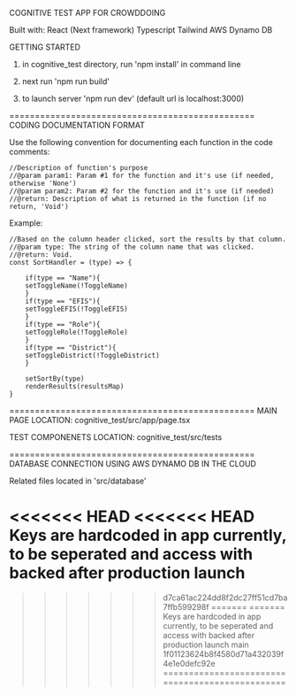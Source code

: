 COGNITIVE TEST APP FOR CROWDDOING

Built with:
 React (Next framework)
 Typescript
 Tailwind
 AWS Dynamo DB


GETTING STARTED


1. in cognitive_test directory, run 'npm install' in command line

2. next run 'npm run build'

3. to launch server 'npm run dev' (default url is localhost:3000)




================================================
CODING DOCUMENTATION FORMAT

Use the following convention for documenting each function in the code comments:

    //Description of function's purpose
    //@param param1: Param #1 for the function and it's use (if needed, otherwise 'None')
    //@param param2: Param #2 for the function and it's use (if needed)
    //@return: Description of what is returned in the function (if no return, 'Void')

Example:

    //Based on the column header clicked, sort the results by that column.
    //@param type: The string of the column name that was clicked.
    //@return: Void.
    const SortHandler = (type) => {
        
        if(type == "Name"){
        setToggleName(!ToggleName)
        }
        if(type == "EFIS"){
        setToggleEFIS(!ToggleEFIS)
        }
        if(type == "Role"){
        setToggleRole(!ToggleRole)
        }
        if(type == "District"){
        setToggleDistrict(!ToggleDistrict)
        }

        setSortBy(type)
        renderResults(resultsMap)
    }
================================================
MAIN PAGE LOCATION:
cognitive_test/src/app/page.tsx

TEST COMPONENETS LOCATION:
cognitive_test/src/tests

================================================
DATABASE CONNECTION USING AWS DYNAMO DB IN THE CLOUD

Related files located in 'src/database'

<<<<<<< HEAD
<<<<<<< HEAD
Keys are hardcoded in app currently, to be seperated and access with backed after production launch
=======
>>>>>>> d7ca61ac224dd8f2dc27ff51cd7ba7ffb599298f
=======
=======
Keys are hardcoded in app currently, to be seperated and access with backed after production launch
>>>>>>> main
>>>>>>> 1f01123624b8f4580d71a432039f4e1e0defc92e
================================================
